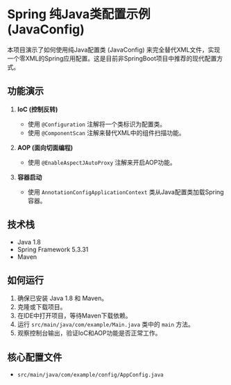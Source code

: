 # Spring 纯Java类配置示例 (JavaConfig)

本项目演示了如何使用纯Java配置类 (JavaConfig) 来完全替代XML文件，实现一个零XML的Spring应用配置。这是目前非SpringBoot项目中推荐的现代配置方式。

## 功能演示

1.  **IoC (控制反转)**
    * 使用 `@Configuration` 注解将一个类标识为配置类。
    * 使用 `@ComponentScan` 注解来替代XML中的组件扫描功能。

2.  **AOP (面向切面编程)**
    * 使用 `@EnableAspectJAutoProxy` 注解来开启AOP功能。

3.  **容器启动**
    * 使用 `AnnotationConfigApplicationContext` 类从Java配置类加载Spring容器。

## 技术栈

* Java 1.8
* Spring Framework 5.3.31
* Maven

## 如何运行

1.  确保已安装 Java 1.8 和 Maven。
2.  克隆或下载项目。
3.  在IDE中打开项目，等待Maven下载依赖。
4.  运行 `src/main/java/com/example/Main.java` 类中的 `main` 方法。
5.  观察控制台输出，验证IoC和AOP功能是否正常工作。

## 核心配置文件

* `src/main/java/com/example/config/AppConfig.java`